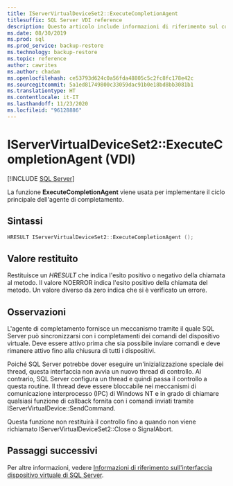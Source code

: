 ```yaml
---
title: IServerVirtualDeviceSet2::ExecuteCompletionAgent
titlesuffix: SQL Server VDI reference
description: Questo articolo include informazioni di riferimento sul comando IServerVirtualDeviceSet2::ExecuteCompletionAgent.
ms.date: 08/30/2019
ms.prod: sql
ms.prod_service: backup-restore
ms.technology: backup-restore
ms.topic: reference
author: cawrites
ms.author: chadam
ms.openlocfilehash: ce53793d624c0a56fda48805c5c2fc8fc178e42c
ms.sourcegitcommit: 5a1ed81749800c33059dac91b0e18bd8bb3081b1
ms.translationtype: HT
ms.contentlocale: it-IT
ms.lasthandoff: 11/23/2020
ms.locfileid: "96128886"
---
```

# <a name="iservervirtualdeviceset2executecompletionagent-vdi"></a>IServerVirtualDeviceSet2::ExecuteCompletionAgent (VDI)

[!INCLUDE [SQL Server](../../../includes/applies-to-version/sqlserver.md)]

La funzione **ExecuteCompletionAgent** viene usata per implementare il ciclo principale dell'agente di completamento.

## <a name="syntax"></a>Sintassi

```c
HRESULT IServerVirtualDeviceSet2::ExecuteCompletionAgent ();
```

## <a name="return-value"></a>Valore restituito

Restituisce un *HRESULT* che indica l'esito positivo o negativo della chiamata al metodo. Il valore NOERROR indica l'esito positivo della chiamata del metodo. Un valore diverso da zero indica che si è verificato un errore.

## <a name="remarks"></a>Osservazioni

L'agente di completamento fornisce un meccanismo tramite il quale SQL Server può sincronizzarsi con i completamenti dei comandi del dispositivo virtuale. Deve essere attivo prima che sia possibile inviare comandi e deve rimanere attivo fino alla chiusura di tutti i dispositivi.

Poiché SQL Server potrebbe dover eseguire un'inizializzazione speciale dei thread, questa interfaccia non avvia un nuovo thread di controllo. Al contrario, SQL Server configura un thread e quindi passa il controllo a questa routine. Il thread deve essere bloccabile nei meccanismi di comunicazione interprocesso (IPC) di Windows NT e in grado di chiamare qualsiasi funzione di callback fornita con i comandi inviati tramite IServerVirtualDevice::SendCommand.

Questa funzione non restituirà il controllo fino a quando non viene richiamato IServerVirtualDeviceSet2::Close o SignalAbort.

## <a name="next-steps"></a>Passaggi successivi

Per altre informazioni, vedere [Informazioni di riferimento sull'interfaccia dispositivo virtuale di SQL Server](reference-virtual-device-interface.md).